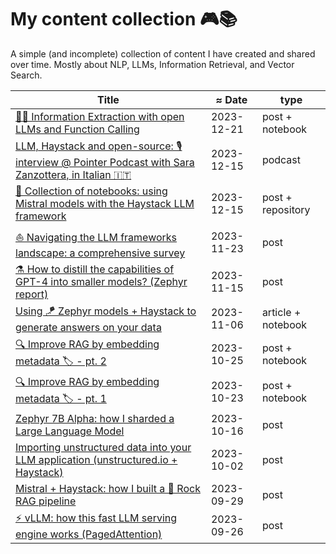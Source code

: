 
# My content collection 🎮📚

A simple (and incomplete) collection of content I have created and shared over time.
Mostly about NLP, LLMs, Information Retrieval, and Vector Search.

| Title  | ≈ Date | type |
|---|---|---|
| [🧪🦍 Information Extraction with open LLMs and Function Calling](https://www.linkedin.com/posts/stefano-fiorucci_haystack-opensource-largelanguagemodels-activity-7143511665278447618-OKLW) | 2023-12-21 | post + notebook |
| [LLM, Haystack and open-source: 🎙️ interview @ Pointer Podcast with Sara Zanzottera, in Italian 🇮🇹](https://pointerpodcast.it/p/pointer183-haystack-creare-llm-applications-in-modo-facile-con-stefano-fiorucci-e-sara-zanzottera/) | 2023-12-15 | podcast |
| [📌 Collection of notebooks: using Mistral models with the Haystack LLM framework](https://www.linkedin.com/posts/stefano-fiorucci_mistral-haystack-rag-activity-7141116953464676352-ixkL) | 2023-12-15 | post + repository |
| [⛵ Navigating the LLM frameworks landscape: a comprehensive survey](https://www.linkedin.com/posts/stefano-fiorucci_haystack-llm-largelanguagemodels-activity-7133065998949134336-7tD5) | 2023-11-23 | post |
| [⚗️ How to distill the capabilities of GPT-4 into smaller models? (Zephyr report)](https://www.linkedin.com/posts/stefano-fiorucci_llm-largelanguagemodels-nlp-activity-7129738807934885888-ADEX) | 2023-11-15 | post |
| [Using 🪁 Zephyr models + Haystack to generate answers on your data](https://haystack.deepset.ai/blog/guide-to-using-zephyr-with-haystack2) | 2023-11-06 | article + notebook |
| [🔍 Improve RAG by embedding metadata 🏷️ - pt. 2](https://www.linkedin.com/posts/stefano-fiorucci_haystack-rag-llm-activity-7122840453288243200-_lke) | 2023-10-25 | post + notebook |
| [🔍 Improve RAG by embedding metadata 🏷️ - pt. 1](https://www.linkedin.com/posts/stefano-fiorucci_haystack-rag-retrieval-activity-7122115430076362752-wC8S) | 2023-10-23 | post + notebook |
| [Zephyr 7B Alpha: how I sharded a Large Language Model](https://www.linkedin.com/posts/stefano-fiorucci_llm-transformers-nlp-activity-7119577200902742016-zIFK) | 2023-10-16 | post |
| [Importing unstructured data into your LLM application (unstructured.io + Haystack)](https://www.linkedin.com/posts/stefano-fiorucci_haystack-genai-rag-activity-7114631869022769152-veFw) | 2023-10-02 | post |
| [Mistral + Haystack: how I built a 🎸 Rock RAG pipeline](https://www.linkedin.com/posts/stefano-fiorucci_largelanguagemodels-haystack-rag-activity-7113416355495784448--uwy) | 2023-09-29 | post |
| [⚡ vLLM: how this fast LLM serving engine works (PagedAttention)](https://www.linkedin.com/posts/stefano-fiorucci_llm-haystack-activity-7112336741725790208-cfZU) | 2023-09-26 | post |
